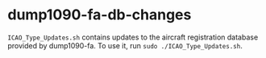 # dump1090-fa-db-changes

`ICAO_Type_Updates.sh` contains updates to the aircraft registration database provided by dump1090-fa.  To use it, run `sudo ./ICAO_Type_Updates.sh`.
